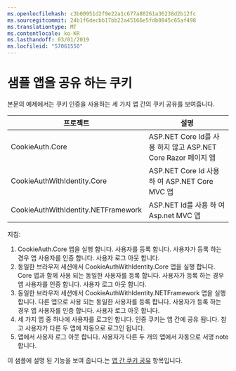 ```yaml
---
ms.openlocfilehash: c3b00951d2f9e22a1c677a88261a36238d2b12fc
ms.sourcegitcommit: 24b1f6decbb17bb22a45166e5fdb0845c65af498
ms.translationtype: MT
ms.contentlocale: ko-KR
ms.lasthandoff: 03/01/2019
ms.locfileid: "57061550"
---
```

# <a name="cookie-sharing-sample-app"></a>샘플 앱을 공유 하는 쿠키

본문의 예제에서는 쿠키 인증을 사용하는 세 가지 앱 간의 쿠키 공유를 보여줍니다.

| 프로젝트                             | 설명 |
| ----------------------------------- | ----------- |
| CookieAuth.Core                     | ASP.NET Core Id를 사용 하지 않고 ASP.NET Core Razor 페이지 앱 |
| CookieAuthWithIdentity.Core         | ASP.NET Core Id 사용 하 여 ASP.NET Core MVC 앱 |
| CookieAuthWithIdentity.NETFramework | ASP.NET Id를 사용 하 여 Asp.net MVC 앱 |

지침:

1. CookieAuth.Core 앱을 실행 합니다. 사용자를 등록 합니다. 사용자가 등록 하는 경우 앱 사용자를 인증 합니다. 사용자 로그 아웃 합니다.
1. 동일한 브라우저 세션에서 CookieAuthWithIdentity.Core 앱을 실행 합니다. Core 앱과 함께 사용 되는 동일한 사용자를 등록 합니다. 사용자가 등록 하는 경우 앱 사용자를 인증 합니다. 사용자 로그 아웃 합니다.
1. 동일한 브라우저 세션에서 CookieAuthWithIdentity.NETFramework 앱을 실행 합니다. 다른 앱으로 사용 되는 동일한 사용자를 등록 합니다. 사용자가 등록 하는 경우 앱 사용자를 인증 합니다. 사용자 로그 아웃 합니다.
1. 세 가지 앱 중 하나에 사용자를 로그인 합니다. 인증 쿠키는 앱 간에 공유 됩니다. 참고 사용자가 다른 두 앱에 자동으로 로그인 됩니다.
1. 앱에서 사용자 로그 아웃 합니다. 사용자가 다른 두 개의 앱에서 자동으로 서명 note 합니다.

이 샘플에 설명 된 기능을 보여 줍니다.는 [앱 간 쿠키 공유](https://docs.microsoft.com/aspnet/core/security/cookie-sharing) 항목입니다.
